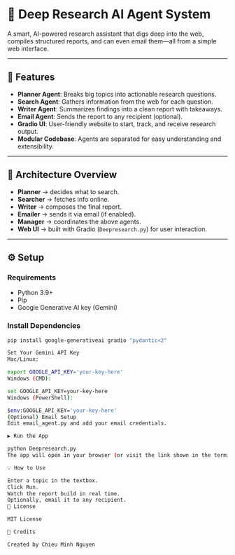 # 🤖 Deep Research AI Agent System

A smart, AI-powered research assistant that digs deep into the web, compiles structured reports, and can even email them—all from a simple web interface.

---

## 🚀 Features

- **Planner Agent**: Breaks big topics into actionable research questions.
- **Search Agent**: Gathers information from the web for each question.
- **Writer Agent**: Summarizes findings into a clean report with takeaways.
- **Email Agent**: Sends the report to any recipient (optional).
- **Gradio UI**: User-friendly website to start, track, and receive research output.
- **Modular Codebase**: Agents are separated for easy understanding and extensibility.


---

## 🧠 Architecture Overview

- **Planner** → decides what to search.
- **Searcher** → fetches info online.
- **Writer** → composes the final report.
- **Emailer** → sends it via email (if enabled).
- **Manager** → coordinates the above agents.
- **Web UI** → built with Gradio (`Deepresearch.py`) for user interaction.

---

## ⚙️ Setup

### Requirements
- Python 3.9+
- Pip
- Google Generative AI key (Gemini)

### Install Dependencies
```bash
pip install google-generativeai gradio "pydantic<2"

Set Your Gemini API Key
Mac/Linux:

export GOOGLE_API_KEY='your-key-here'
Windows (CMD):

set GOOGLE_API_KEY=your-key-here
Windows (PowerShell):

$env:GOOGLE_API_KEY='your-key-here'
(Optional) Email Setup
Edit email_agent.py and add your email credentials.

▶️ Run the App

python Deepresearch.py
The app will open in your browser (or visit the link shown in the terminal).

💡 How to Use

Enter a topic in the textbox.
Click Run.
Watch the report build in real time.
Optionally, email it to any recipient.
📄 License

MIT License

🙏 Credits

Created by Chieu Minh Nguyen
